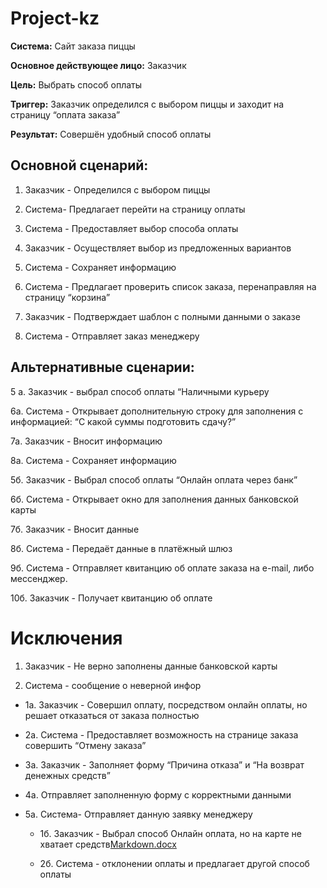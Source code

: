 # Project-kz
**Система:** Сайт заказа пиццы

**Основное действующее лицо:** Заказчик

**Цель:** Выбрать способ оплаты

**Триггер:** Заказчик определился с выбором пиццы и заходит на страницу “оплата заказа”

**Результат:** Совершён удобный способ оплаты

## Основной сценарий:

1.	Заказчик - Определился с выбором пиццы

2.	Система- Предлагает перейти на страницу оплаты

3.	Система - Предоставляет выбор способа оплаты

4.	Заказчик - Осуществляет выбор из предложенных вариантов

5.	Система - Сохраняет информацию

6.	Система - Предлагает проверить список заказа, перенаправляя на страницу “корзина”

7.	Заказчик - Подтверждает шаблон с полными данными о заказе

8.	Система - Отправляет заказ менеджеру

## Альтернативные сценарии:

5 а. Заказчик - выбрал способ оплаты “Наличными курьеру

6а. Система - Открывает дополнительную строку для заполнения с информацией: “С какой суммы подготовить сдачу?”

7а. Заказчик - Вносит информацию

8а. Система - Сохраняет информацию

5б. Заказчик - Выбрал способ оплаты “Онлайн оплата через банк”

6б. Система - Открывает окно для заполнения данных банковской карты 

7б. Заказчик - Вносит данные

8б. Система - Передаёт данные в платёжный шлюз

9б. Система - Отправляет квитанцию об оплате заказа на e-mail, либо мессенджер.

10б. Заказчик - Получает квитанцию об оплате


#  Исключения


1.	Заказчик - Не верно заполнены данные банковской карты

2. Система -  сообщение о неверной инфор

* 1а. Заказчик - Совершил оплату, посредством онлайн оплаты, но решает отказаться от заказа полностью

* 2а. Система - Предоставляет возможность на странице заказа совершить “Отмену заказа” 

* 3а. Заказчик - Заполняет форму “Причина отказа” и “На возврат денежных средств”

* 4а. Отправляет заполненную форму с корректными данными

* 5а. Система- Отправляет данную заявку менеджеру

   * 1б. Заказчик - Выбрал способ Онлайн оплата, но на карте не хватает средств[Markdown.docx](https://github.com/OlgaKZsmail/Project-kz/files/10201928/Markdown.docx)

   
   * 2б. Система - отклонении оплаты и предлагает другой способ оплаты
   
